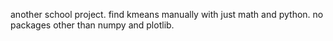 another school project. find kmeans manually with just math and python.
no packages other than numpy and plotlib.